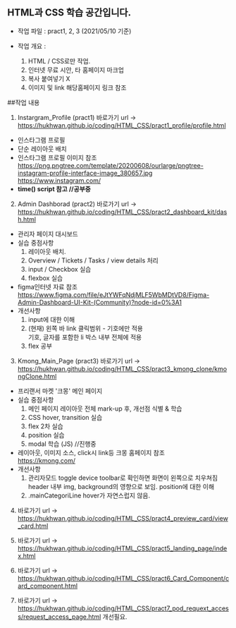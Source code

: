 ## HTML과 CSS 학습 공간입니다.
- 작업 파일 : pract1, 2, 3  (2021/05/10 기준)

- 작업 개요 : 
  1. HTML / CSS로만 작업.
  2. 인터넷 무료 시안, 타 홈페이지 마크업
  3. 복사 붙여넣기 X
  4. 이미지 및 link 해당홈페이지 링크 참조

##작업 내용

1. Instargram_Profile (pract1) 바로가기 url -> https://hukhwan.github.io/coding/HTML_CSS/pract1_profile/profile.html
  - 인스타그램 프로필
  - 단순 레이아웃 배치
  - 인스타그램 프로필 이미지 참조 <br>
    https://png.pngtree.com/template/20200608/ourlarge/pngtree-instagram-profile-interface-image_380657.jpg
    https://www.instagram.com/
  - **time() script 참고 //공부중**
  
2. Admin Dashborad (pract2) 바로가기 url -> https://hukhwan.github.io/coding/HTML_CSS/pract2_dashboard_kit/dash.html
  - 관리자 페이지 대시보드
  - 실습 중점사항
    1. 레이아웃 배치.
    2. Overview / Tickets / Tasks / view details <a>처리
    3. input / Checkbox 실습
    4. flexbox 실습
  - figma인터넷 자료 참조 <br>
    https://www.figma.com/file/eJtYWFqNdjMLF5WbMDtVD8/Figma-Admin-Dashboard-UI-Kit-(Community)?node-id=0%3A1
  - 개선사항
    1. input에 대한 이해
    2. (현재) 왼쪽 바 link 클릭범위 - 기호에만 적용 <br>
       기호, 글자를 포함한 li 박스 내부 전체에 <a>적용
    3. flex 공부

3. Kmong_Main_Page (pract3) 바로가기 url -> https://hukhwan.github.io/coding/HTML_CSS/pract3_kmong_clone/kmongClone.html
  - 프리랜서 마켓 '크몽' 메인 페이지
  - 실습 중점사항
    1. 메인 페이지 레이아웃 전체 mark-up 후, 개선점 식별 & 학습
    2. CSS hover, transition 실습
    3. flex 2차 실습
    4. position 실습
    5. modal 학습 (JS) //진행중
  - 레이아웃, 이미지 소스, click시 link등 크몽 홈페이지 참조 <br>
    https://kmong.com/
  - 개선사항
    1. 관리자모드 toggle device toolbar로 확인하면 화면이 왼쪽으로 치우쳐짐 <br>
       header 내부 img, background의 영향으로 보임.
       position에 대한 이해
    2. .mainCategoriLine  hover가 자연스럽지 않음.
      
4.  바로가기 url -> https://hukhwan.github.io/coding/HTML_CSS/pract4_preview_card/view_card.html


5.  바로가기 url -> https://hukhwan.github.io/coding/HTML_CSS/pract5_landing_page/index.html


6.   바로가기 url -> https://hukhwan.github.io/coding/HTML_CSS/pract6_Card_Component/card_component.html


7.  바로가기 url -> https://hukhwan.github.io/coding/HTML_CSS/pract7_pod_requext_access/request_access_page.html
    개선필요.

  
 
